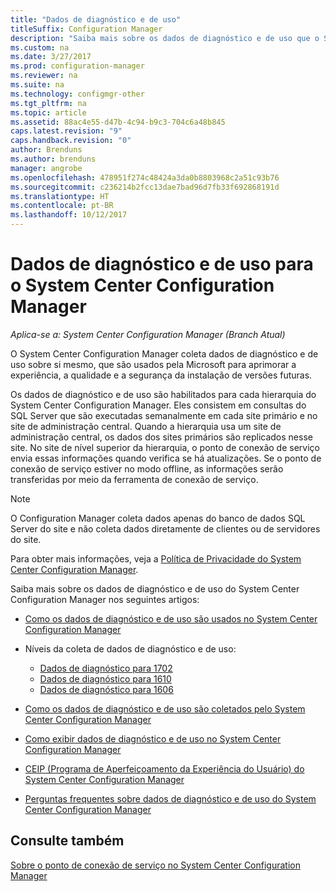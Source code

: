 ```yaml
---
title: "Dados de diagnóstico e de uso"
titleSuffix: Configuration Manager
description: "Saiba mais sobre os dados de diagnóstico e de uso que o System Center Configuration Manager coleta sobre si mesmo."
ms.custom: na
ms.date: 3/27/2017
ms.prod: configuration-manager
ms.reviewer: na
ms.suite: na
ms.technology: configmgr-other
ms.tgt_pltfrm: na
ms.topic: article
ms.assetid: 88ac4e55-d47b-4c94-b9c3-704c6a48b845
caps.latest.revision: "9"
caps.handback.revision: "0"
author: Brenduns
ms.author: brenduns
manager: angrobe
ms.openlocfilehash: 478951f274c48424a3da0b8803968c2a51c93b76
ms.sourcegitcommit: c236214b2fcc13dae7bad96d7fb33f692868191d
ms.translationtype: HT
ms.contentlocale: pt-BR
ms.lasthandoff: 10/12/2017
---
```

# <a name="diagnostics-and-usage-data-for-system-center-configuration-manager"></a>Dados de diagnóstico e de uso para o System Center Configuration Manager

*Aplica-se a: System Center Configuration Manager (Branch Atual)*

O System Center Configuration Manager coleta dados de diagnóstico e de uso sobre si mesmo, que são usados pela Microsoft para aprimorar a experiência, a qualidade e a segurança da instalação de versões futuras.  

 Os dados de diagnóstico e de uso são habilitados para cada hierarquia do System Center Configuration Manager. Eles consistem em consultas do SQL Server que são executadas semanalmente em cada site primário e no site de administração central. Quando a hierarquia usa um site de administração central, os dados dos sites primários são replicados nesse site. No site de nível superior da hierarquia, o ponto de conexão de serviço envia essas informações quando verifica se há atualizações. Se o ponto de conexão de serviço estiver no modo offline, as informações serão transferidas por meio da ferramenta de conexão de serviço.  

> [!NOTE]  
>  O Configuration Manager coleta dados apenas do banco de dados SQL Server do site e não coleta dados diretamente de clientes ou de servidores do site.  

 Para obter mais informações, veja a [Política de Privacidade do System Center Configuration Manager](http://go.microsoft.com/fwlink/?LinkID=626527).  

 Saiba mais sobre os dados de diagnóstico e de uso do System Center Configuration Manager nos seguintes artigos:  

-   [Como os dados de diagnóstico e de uso são usados no System Center Configuration Manager](../../../core/plan-design/diagnostics/how-diagnostics-and-usage-data-is-used.md)  

-   Níveis da coleta de dados de diagnóstico e de uso:
    - [Dados de diagnóstico para 1702](/sccm/core/plan-design/diagnostics/levels-of-diagnostic-usage-data-collection-1702)      
    - [Dados de diagnóstico para 1610](/sccm/core/plan-design/diagnostics/levels-of-diagnostic-usage-data-collection-1610)  
    - [Dados de diagnóstico para 1606](/sccm/core/plan-design/diagnostics/levels-of-diagnostic-usage-data-collection-1606)    

<!--
    - [Diagnostic data for 1602](/sccm/core/plan-design/diagnostics/levels-of-diagnostic-usage-data-collection-1602)
    - [Diagnostic data for  1511](/sccm/core/plan-design/diagnostics/levels-of-diagnostic-usage-data-collection-1511)
-->

-   [Como os dados de diagnóstico e de uso são coletados pelo System Center Configuration Manager](../../../core/plan-design/diagnostics/how-diagnostics-and-usage-data-is-collected.md)  

-   [Como exibir dados de diagnóstico e de uso no System Center Configuration Manager](../../../core/plan-design/diagnostics/view-diagnostics-and-usage-data.md)  

-   [CEIP (Programa de Aperfeiçoamento da Experiência do Usuário) do System Center Configuration Manager](../../../core/plan-design/diagnostics/customer-experience-improvement-program-ceip.md)  

-   [Perguntas frequentes sobre dados de diagnóstico e de uso do System Center Configuration Manager](../../../core/understand/frequently-asked-questions-about-diagnostics-and-usage-data.md)  

## <a name="see-also"></a>Consulte também  
 [Sobre o ponto de conexão de serviço no System Center Configuration Manager](../../../core/servers/deploy/configure/about-the-service-connection-point.md)

